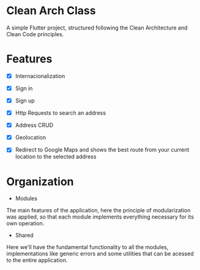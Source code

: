 # Clean Arch Class

A simple Flutter project, structured following the Clean Architecture and Clean Code principles.


# Features

- [x] Internacionalization
- [x] Sign in
- [x] Sign up
- [x] Http Requests to search an address
- [x] Address CRUD
- [x] Geolocation
- [x] Redirect to Google Maps and shows the best route from your current location to the selected address      

  
# Organization

- Modules

The main features of the application, here the principle of modularization was applied, so that each module implements everything necessary for its own operation.


- Shared

Here we'll have the fundamental functionality to all the modules, implementations like generic errors and some utilities that can be acessed to the entire application.
